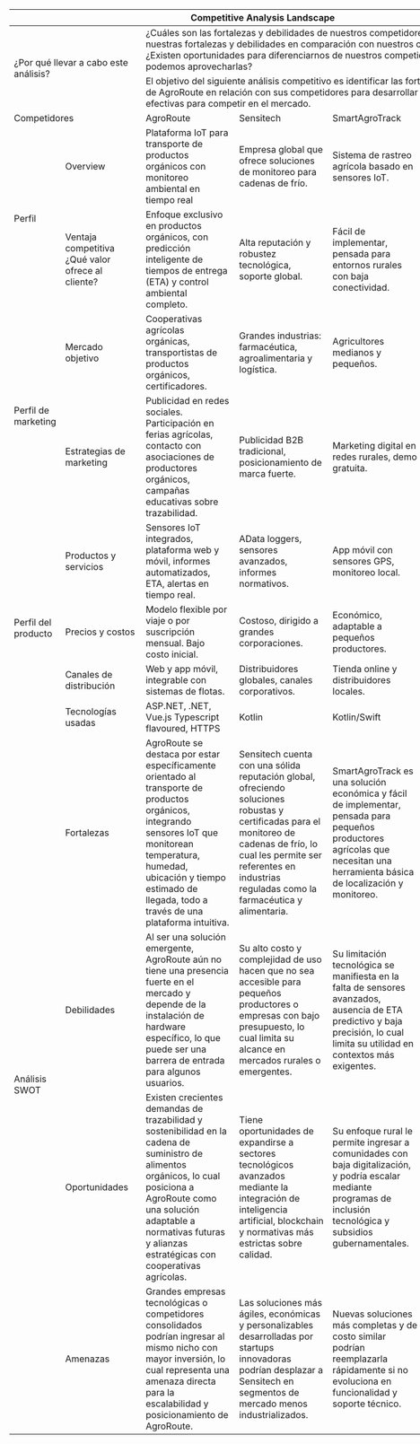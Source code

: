 <table style="undefined;table-layout: fixed; width: 903px">
<colgroup>
<col style="width: 72.2px">
<col style="width: 146.2px">
<col style="width: 171.2px">
<col style="width: 171.2px">
<col style="width: 171.2px">
<col style="width: 171.2px">
</colgroup>
<thead>
  <tr>
    <th colspan="6">Competitive Analysis Landscape</th>
  </tr>
</thead>
<tbody>
  <tr>
    <td colspan="2" rowspan="2">¿Por qué llevar a cabo este análisis?</td>
    <td colspan="4">¿Cuáles son las fortalezas y debilidades de nuestros competidores? ¿Cuáles son nuestras fortalezas y debilidades en comparación con nuestros competidores? ¿Existen oportunidades para diferenciarnos de nuestros competidores y cómo podemos aprovecharlas?</td>
  </tr>
  <tr>
    <td colspan="4">El objetivo del siguiente análisis competitivo es identificar las fortalezas y debilidades de AgroRoute en relación con sus competidores para desarrollar diseños y estrategias efectivas para competir en el mercado.</td>
  </tr>
  <tr>
    <td colspan="2">Competidores</td>
    <td>AgroRoute</td>
    <td>Sensitech</td>
    <td>SmartAgroTrack</td>
    <td>ColdChain Monitor</td>
  </tr>
  <tr>
    <td rowspan="2">Perfil</td>
    <td>Overview</td>
    <td>Plataforma IoT para transporte de productos orgánicos con monitoreo ambiental en tiempo real</td>
    <td>Empresa global que ofrece soluciones de monitoreo para cadenas de frío.</td>
    <td>Sistema de rastreo agrícola basado en sensores IoT.</td>
    <td>Software de monitoreo para transporte de alimentos.</td>
  </tr>
  <tr>
    <td>Ventaja competitiva ¿Qué valor ofrece al cliente?</td>
    <td>Enfoque exclusivo en productos orgánicos, con predicción inteligente de tiempos de entrega (ETA) y control ambiental completo.</td>
    <td>Alta reputación y robustez tecnológica, soporte global.</td>
    <td>Fácil de implementar, pensada para entornos rurales con baja conectividad.</td>
    <td>Integración con plataformas logísticas y cumplimiento normativo en sectores regulados.</td>
  </tr>
  <tr>
    <td rowspan="2">Perfil de marketing</td>
    <td>Mercado objetivo</td>
    <td>Cooperativas agrícolas orgánicas, transportistas de productos orgánicos, certificadores.</td>
    <td>Grandes industrias: farmacéutica, agroalimentaria y logística.</td>
    <td>Agricultores medianos y pequeños.</td>
    <td>Empresas logísticas que requieren trazabilidad certificada.</td>
  </tr>
  <tr>
    <td>Estrategias de marketing</td>
    <td>Publicidad en redes sociales.<br>Participación en ferias agrícolas, contacto con asociaciones de productores orgánicos, campañas educativas sobre trazabilidad.</td>
    <td>Publicidad B2B tradicional, posicionamiento de marca fuerte.</td>
    <td>Marketing digital en redes rurales, demo gratuita.</td>
    <td>Asociaciones con operadores logísticos grandes, convenios normativos.</td>
  </tr>
  <tr>
    <td rowspan="4">Perfil del producto</td>
    <td>Productos y servicios</td>
    <td>Sensores IoT integrados, plataforma web y móvil, informes automatizados, ETA, alertas en tiempo real.</td>
    <td>AData loggers, sensores avanzados, informes normativos.</td>
    <td>App móvil con sensores GPS, monitoreo local.</td>
    <td>Aplicación web con visualización de temperatura, geolocalización básica.</td>
  </tr>
  <tr>
    <td>Precios y costos</td>
    <td>Modelo flexible por viaje o por suscripción mensual. Bajo costo inicial.</td>
    <td>Costoso, dirigido a grandes corporaciones.</td>
    <td>Económico, adaptable a pequeños productores.</td>
    <td>Moderado, pago por volumen de envíos.</td>
  </tr>
  <tr>
    <td>Canales de distribución</td>
    <td>Web y app móvil, integrable con sistemas de flotas.</td>
    <td>Distribuidores globales, canales corporativos.</td>
    <td>Tienda online y distribuidores locales.</td>
    <td>Web y partners logísticos.</td>
  </tr>
  <tr>
    <td>Tecnologías usadas</td>
    <td>ASP.NET, .NET, Vue.js Typescript flavoured, HTTPS</td>
    <td>Kotlin</td>
    <td>Kotlin/Swift</td>
    <td>Angular, React, HTML/CSS/JS</td>
  </tr>
  <tr>
    <td rowspan="4">Análisis SWOT</td>
    <td>Fortalezas</td>
    <td>AgroRoute se destaca por estar específicamente orientado al transporte de productos orgánicos, integrando sensores IoT que monitorean temperatura, humedad, ubicación y tiempo estimado de llegada, todo a través de una plataforma intuitiva.</td>
    <td>Sensitech cuenta con una sólida reputación global, ofreciendo soluciones robustas y certificadas para el monitoreo de cadenas de frío, lo cual les permite ser referentes en industrias reguladas como la farmacéutica y alimentaria.</td>
    <td>SmartAgroTrack es una solución económica y fácil de implementar, pensada para pequeños productores agrícolas que necesitan una herramienta básica de localización y monitoreo.</td>
    <td>ColdChain Monitor se especializa en cadenas de frío, ofreciendo una plataforma confiable que se integra con sistemas logísticos existentes y genera reportes automáticos para cumplimiento normativo.</td>
  </tr>
  <tr>
    <td>Debilidades</td>
    <td>Al ser una solución emergente, AgroRoute aún no tiene una presencia fuerte en el mercado y depende de la instalación de hardware específico, lo que puede ser una barrera de entrada para algunos usuarios.</td>
    <td>Su alto costo y complejidad de uso hacen que no sea accesible para pequeños productores o empresas con bajo presupuesto, lo cual limita su alcance en mercados rurales o emergentes.</td>
    <td>Su limitación tecnológica se manifiesta en la falta de sensores avanzados, ausencia de ETA predictivo y baja precisión, lo cual limita su utilidad en contextos más exigentes.</td>
    <td>Su enfoque exclusivo en productos refrigerados limita su capacidad de adaptarse a otros nichos como el de productos orgánicos frescos que no requieren frío constante.</td>
  </tr>
  <tr>
    <td>Oportunidades</td>
    <td>Existen crecientes demandas de trazabilidad y sostenibilidad en la cadena de suministro de alimentos orgánicos, lo cual posiciona a AgroRoute como una solución adaptable a normativas futuras y alianzas estratégicas con cooperativas agrícolas.</td>
    <td>Tiene oportunidades de expandirse a sectores tecnológicos avanzados mediante la integración de inteligencia artificial, blockchain y normativas más estrictas sobre calidad.</td>
    <td>Su enfoque rural le permite ingresar a comunidades con baja digitalización, y podría escalar mediante programas de inclusión tecnológica y subsidios gubernamentales.</td>
    <td>El aumento del e-commerce de alimentos y la necesidad de trazabilidad precisa en sectores como el farmacéutico le abren la puerta a una mayor penetración en el mercado.</td>
  </tr>
  <tr>
    <td>Amenazas</td>
    <td>Grandes empresas tecnológicas o competidores consolidados podrían ingresar al mismo nicho con mayor inversión, lo cual representa una amenaza directa para la escalabilidad y posicionamiento de AgroRoute.</td>
    <td>Las soluciones más ágiles, económicas y personalizables desarrolladas por startups innovadoras podrían desplazar a Sensitech en segmentos de mercado menos industrializados.</td>
    <td>Nuevas soluciones más completas y de costo similar podrían reemplazarla rápidamente si no evoluciona en funcionalidad y soporte técnico.</td>
    <td>La evolución de tecnologías más inteligentes y multifuncionales podría dejar obsoletas sus funciones si no incorpora mejoras predictivas como el cálculo de ETA y análisis ambiental integrado.</td>
  </tr>
</tbody>
</table>


